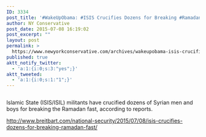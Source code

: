 ```yaml
---
ID: 3334
post_title: '#WakeUpObama: #ISIS Crucifies Dozens for Breaking #Ramadan Fast #tcot #PJNET #CounterJihad'
author: NY Conservative
post_date: 2015-07-08 16:19:02
post_excerpt: ""
layout: post
permalink: >
  https://www.newyorkconservative.com/archives/wakeupobama-isis-crucifies-dozens-for-breaking-ramadan-fast-tcot-pjnet-counterjihad/
published: true
aktt_notify_twitter:
  - 'a:1:{i:0;s:3:"yes";}'
aktt_tweeted:
  - 'a:1:{i:0;s:1:"1";}'
---
```

<p><img src="http://www.newyorkconservative.com/wp-content/uploads/2015/07/070815_2018_WakeUpObama1.jpg" alt="" />
	</p><p>Islamic State (ISIS/ISIL) militants have crucified dozens of Syrian men and boys for breaking the Ramadan fast, according to reports.
</p><p><a href="http://www.breitbart.com/national-security/2015/07/08/isis-crucifies-dozens-for-breaking-ramadan-fast/">http://www.breitbart.com/national-security/2015/07/08/isis-crucifies-dozens-for-breaking-ramadan-fast/</a>
	</p>